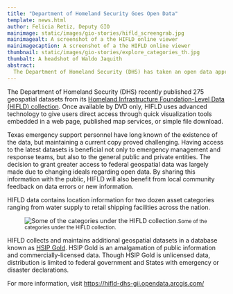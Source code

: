 ```yaml
---
title: "Department of Homeland Security Goes Open Data"
template: news.html
author: Felicia Retiz, Deputy GIO
mainimage: static/images/gio-stories/hifld_screengrab.jpg
mainimagealt: A screenshot of a the HIFLD online viewer
mainimagecaption: A screenshot of a the HIFLD online viewer
thumbnail: static/images/gio-stories/explore_categories_th.jpg
thumbalt: A headshot of Waldo Jaquith
abstract:
  The Department of Homeland Security (DHS) has taken an open data approach to its Homeland Infrastructure Foundation-Level Data collection.
---
```


The Department of Homeland Security (DHS) recently published 275 geospatial datasets from its [Homeland Infrastructure Foundation-Level Data (HIFLD) collection](https://hifld-dhs-gii.opendata.arcgis.com). Once available by DVD only, HIFLD uses advanced technology to give users direct access through quick visualization tools embedded in a web page, published map services, or simple file download. 

Texas emergency support personnel have long known of the existence of the data, but maintaining a current copy proved challenging. Having access to the latest datasets is beneficial not only to emergency management and response teams, but also to the general public and private entities. The decision to grant greater access to federal geospatial data was largely made due to changing ideals regarding open data. By sharing this information with the public, HIFLD will also benefit from local community feedback on data errors or new information.

HIFLD data contains location information for two dozen asset categories ranging from water supply to retail shipping facilities across the nation.

<figure>
  <img class="img-responsive" src="{{m.link('static/images/gio-stories/dhs_choices.jpg')}}" alt="Some of the categories under the HIFLD collection."
  <figcaption><small>Some of the categories under the HIFLD collection.</small></figcaption>
</figure>

HIFLD collects and maintains additional geospatial datasets in a database known as [HSIP Gold](https://gii.dhs.gov/HIFLD/). HSIP Gold is an amalgamation of public information and commercially-licensed data. Though HSIP Gold is unlicensed data, distribution is limited to federal government and States with emergency or disaster declarations.

For more information, visit https://hifld-dhs-gii.opendata.arcgis.com/

